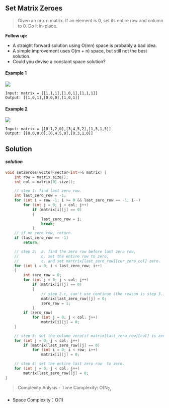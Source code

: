## Set Matrix Zeroes

> Given an m x n matrix. If an element is 0, set its entire row and column to 0. Do it in-place.

**Follow up:**
- A straight forward solution using O(mn) space is probably a bad idea.
- A simple improvement uses O(m + n) space, but still not the best solution.
- Could you devise a constant space solution?

#### Example 1
![](https://assets.leetcode.com/uploads/2020/08/17/mat1.jpg)
```
Input: matrix = [[1,1,1],[1,0,1],[1,1,1]]
Output: [[1,0,1],[0,0,0],[1,0,1]]
```
#### Example 2
![](https://assets.leetcode.com/uploads/2020/08/17/mat2.jpg)
```
Input: matrix = [[0,1,2,0],[3,4,5,2],[1,3,1,5]]
Output: [[0,0,0,0],[0,4,5,0],[0,3,1,0]]
```

## Solution
#### ***solution***
```cpp
void setZeroes(vector<vector<int>>& matrix) {
    int row = matrix.size();
    int col = matrix[0].size();

    // step 1: find last zero row.
    int last_zero_row = -1;
    for (int i = row -1; i >= 0 && last_zero_row == -1; i--)
        for (int j = 0; j < col; j++)
            if (matrix[i][j] == 0)
            {
                last_zero_row = i;
                break;
            }
    // if no zero row, return.
    if (last_zero_row == -1)
        return;

    // step 2:  a. find the zero row before last zero row,
    //          b. set the entire row to zero,
    //          c. and set martrix[last_zero_row][cur_zero_col] zero.
    for (int i = 0; i < last_zero_row; i++)
    {
        int zero_row = 0;
        for (int j = 0; j < col; j++)
            if (matrix[i][j] == 0)
            {
                // step 2.c, can't use continue (the reason is step 3.)
                matrix[last_zero_row][j] = 0;
                zero_row = 1;
            }
        if (zero_row)
            for (int j = 0; j < col; j++)
                matrix[i][j] = 0;
    }

    // step 3: set the column zero(if matrix[last_zero_row][col] is zero, then set the entire column to zero.) 
    for (int j = 0; j < col; j++)
        if (matrix[last_zero_row][j] == 0)
            for (int i = 0; i < row; i++)
                matrix[i][j] = 0;

    // step 4: set the entire last zero row  to zero.
    for (int j = 0; j < col; j++)
        matrix[last_zero_row][j] = 0;
}
```
> Complexity Anlysis
    - Time Complexity: O(N<sub>2<sub>)
- Space Complexity：O(1)
